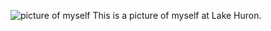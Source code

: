 ![picture of myself](https://user-images.githubusercontent.com/90065354/133168328-99329dbf-a840-4db0-8cc0-5261728ad095.JPG)
This is a picture of myself at Lake Huron.
